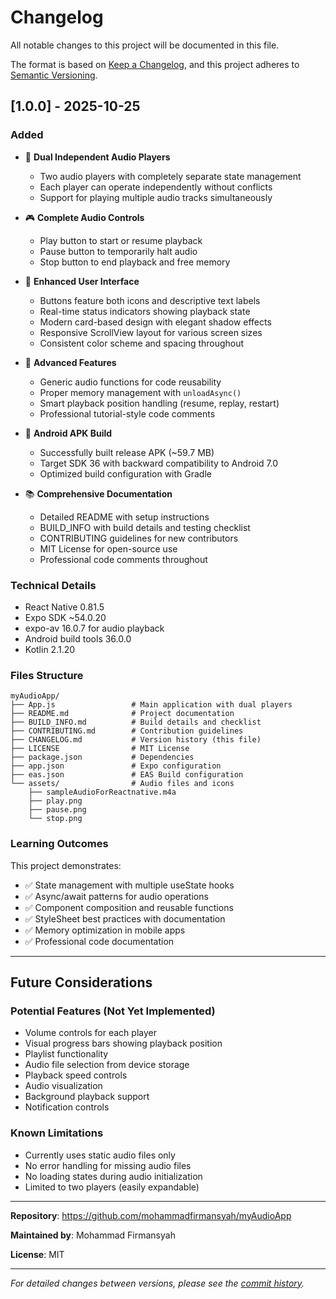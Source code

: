 # Changelog

All notable changes to this project will be documented in this file.

The format is based on [Keep a Changelog](https://keepachangelog.com/en/1.0.0/),
and this project adheres to [Semantic Versioning](https://semver.org/spec/v2.0.0.html).

## [1.0.0] - 2025-10-25

### Added
- 🎵 **Dual Independent Audio Players**
  - Two audio players with completely separate state management
  - Each player can operate independently without conflicts
  - Support for playing multiple audio tracks simultaneously

- 🎮 **Complete Audio Controls**
  - Play button to start or resume playback
  - Pause button to temporarily halt audio
  - Stop button to end playback and free memory

- 🎨 **Enhanced User Interface**
  - Buttons feature both icons and descriptive text labels
  - Real-time status indicators showing playback state
  - Modern card-based design with elegant shadow effects
  - Responsive ScrollView layout for various screen sizes
  - Consistent color scheme and spacing throughout

- 🧠 **Advanced Features**
  - Generic audio functions for code reusability
  - Proper memory management with `unloadAsync()`
  - Smart playback position handling (resume, replay, restart)
  - Professional tutorial-style code comments

- 📱 **Android APK Build**
  - Successfully built release APK (~59.7 MB)
  - Target SDK 36 with backward compatibility to Android 7.0
  - Optimized build configuration with Gradle

- 📚 **Comprehensive Documentation**
  - Detailed README with setup instructions
  - BUILD_INFO with build details and testing checklist
  - CONTRIBUTING guidelines for new contributors
  - MIT License for open-source use
  - Professional code comments throughout

### Technical Details
- React Native 0.81.5
- Expo SDK ~54.0.20
- expo-av 16.0.7 for audio playback
- Android build tools 36.0.0
- Kotlin 2.1.20

### Files Structure
```
myAudioApp/
├── App.js                 # Main application with dual players
├── README.md              # Project documentation
├── BUILD_INFO.md          # Build details and checklist
├── CONTRIBUTING.md        # Contribution guidelines
├── CHANGELOG.md           # Version history (this file)
├── LICENSE                # MIT License
├── package.json           # Dependencies
├── app.json               # Expo configuration
├── eas.json               # EAS Build configuration
└── assets/                # Audio files and icons
    ├── sampleAudioForReactnative.m4a
    ├── play.png
    ├── pause.png
    └── stop.png
```

### Learning Outcomes
This project demonstrates:
- ✅ State management with multiple useState hooks
- ✅ Async/await patterns for audio operations
- ✅ Component composition and reusable functions
- ✅ StyleSheet best practices with documentation
- ✅ Memory optimization in mobile apps
- ✅ Professional code documentation

---

## Future Considerations

### Potential Features (Not Yet Implemented)
- Volume controls for each player
- Visual progress bars showing playback position
- Playlist functionality
- Audio file selection from device storage
- Playback speed controls
- Audio visualization
- Background playback support
- Notification controls

### Known Limitations
- Currently uses static audio files only
- No error handling for missing audio files
- No loading states during audio initialization
- Limited to two players (easily expandable)

---

**Repository**: https://github.com/mohammadfirmansyah/myAudioApp

**Maintained by**: Mohammad Firmansyah

**License**: MIT

---

*For detailed changes between versions, please see the [commit history](https://github.com/mohammadfirmansyah/myAudioApp/commits/main).*
